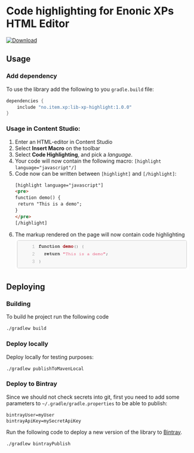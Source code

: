 # Code highlighting for Enonic XPs HTML Editor

[ ![Download](https://api.bintray.com/packages/itemconsulting/public/no.item.xp.lib-xp-highlight/images/download.svg?version=1.0.0) ](https://bintray.com/itemconsulting/public/no.item.xp.lib-xp-highlight/1.0.0/link)

## Usage

### Add dependency

To use the library add the following to you `gradle.build` file:

```groovy
dependencies {
    include "no.item.xp:lib-xp-highlight:1.0.0"
}
```

### Usage in **Content Studio**:

 1. Enter an HTML-editor in Content Studio
 2. Select **Insert Macro** on the toolbar
 3. Select **Code Highlighting**, and pick a *language*.
 4. Your code will now contain the following macro: `[highlight language="javascript"/]`
 5. Code now can be written between `[highlight]` and `[/highlight]`:
     ```html
    [highlight language="javascript"]
    <pre>
    function demo() {
      return "This is a demo";
    }
    </pre>
    [/highlight]
    ```
 6. The markup rendered on the page will now contain code highlighting
    ![Resulting code on webpage](./docs/demo.png)

## Deploying

### Building

To build he project run the following code

```bash
./gradlew build
```

### Deploy locally

Deploy locally for testing purposes:

```bash
./gradlew publishToMavenLocal
```

### Deploy to Bintray

Since we should not check secrets into git, first you need to add some parameters to `~/.gradle/gradle.properties` to be
able to publish:

```properties
bintrayUser=myUser
bintrayApiKey=mySecretApiKey
```

Run the following code to deploy a new version of the library to [Bintray](https://bintray.com/itemconsulting).

```bash
./gradlew bintrayPublish
```
